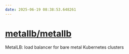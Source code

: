 ```yaml
---
date: 2025-06-19 08:38:53.648261
---
```


# [metallb/metallb](https://github.com/metallb/metallb)

MetalLB: load balancer for bare metal Kubernetes clusters